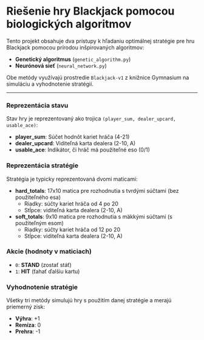# Riešenie hry Blackjack pomocou biologických algoritmov

Tento projekt obsahuje dva prístupy k hľadaniu optimálnej stratégie pre hru Blackjack pomocou prírodou inšpirovaných algoritmov:

- **Genetický algoritmus** (`genetic_algorithm.py`)
- **Neurónová sieť** (`neural_network.py`)

Obe metódy využívajú prostredie `Blackjack-v1` z knižnice Gymnasium na simuláciu a vyhodnotenie stratégií.

---

### Reprezentácia stavu
Stav hry je reprezentovaný ako trojica `(player_sum, dealer_upcard, usable_ace)`:
- **player_sum**: Súčet hodnôt kariet hráča (4-21)
- **dealer_upcard**: Viditeľná karta dealera (2-10, A)
- **usable_ace**: Indikátor, či hráč má použiteľné eso (0/1)

### Reprezentácia stratégie
Stratégia je typicky reprezentovaná dvomi maticami:

- **hard_totals**: 17x10 matica pre rozhodnutia s tvrdými súčtami (bez použiteľného esa)
    - Riadky: súčty kariet hráča od 4 po 20
    - Stĺpce: viditeľná karta dealera (2-10, A)
- **soft_totals**: 9x10 matica pre rozhodnutia s mäkkými súčtami (s použiteľným esom)
    - Riadky: súčty kariet hráča od 12 po 20
    - Stĺpce: viditeľná karta dealera (2-10, A)

### Akcie (hodnoty v maticiach)
- `0`: **STAND** (zostať stáť)
- `1`: **HIT** (ťahať ďalšiu kartu)

### Vyhodnotenie stratégie
Všetky tri metódy simulujú hry s použitím danej stratégie a merajú priemerný zisk:
- **Výhra**: +1
- **Remíza**: 0
- **Prehra**: -1
